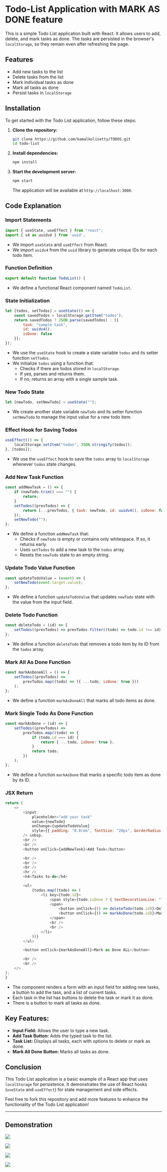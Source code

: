 
# Todo-List  Application with MARK AS DONE feature

This is a simple Todo List application built with React. It allows users to add, delete, and mark tasks as done. The tasks are persisted in the browser's `localStorage`, so they remain even after refreshing the page.

## Features

- Add new tasks to the list
- Delete tasks from the list
- Mark individual tasks as done
- Mark all tasks as done
- Persist tasks in `localStorage`

## Installation

To get started with the Todo List application, follow these steps:

1. **Clone the repository:**

    ```bash
    git clone https://github.com/kamalkolisetty/TODOS.git
    cd todo-list
    ```

2. **Install dependencies:**

    ```bash
    npm install
    ```

3. **Start the development server:**

    ```bash
    npm start
    ```

    The application will be available at `http://localhost:3000`.

## Code Explanation

### Import Statements

```javascript
import { useState, useEffect } from "react";
import { v4 as uuidv4 } from 'uuid';
```

- We import `useState` and `useEffect` from React.
- We import `uuidv4` from the `uuid` library to generate unique IDs for each todo item.

### Function Definition

```javascript
export default function TodoList() {
```

- We define a functional React component named `TodoList`.

### State Initialization

```javascript
let [todos, setTodos] = useState(() => {
    const savedTodos = localStorage.getItem("todos");
    return savedTodos ? JSON.parse(savedTodos) : [{
        task: "sample task",
        id: uuidv4(),
        isDone: false
    }];
});
```

- We use the `useState` hook to create a state variable `todos` and its setter function `setTodos`.
- We initialize `todos` using a function that:
  - Checks if there are todos stored in `localStorage`.
  - If yes, parses and returns them.
  - If no, returns an array with a single sample task.

### New Todo State

```javascript
let [newTodo, setNewTodo] = useState("");
```

- We create another state variable `newTodo` and its setter function `setNewTodo` to manage the input value for a new todo item.

### Effect Hook for Saving Todos

```javascript
useEffect(() => {
    localStorage.setItem("todos", JSON.stringify(todos));
}, [todos]);
```

- We use the `useEffect` hook to save the `todos` array to `localStorage` whenever `todos` state changes.

### Add New Task Function

```javascript
const addNewTask = () => {
    if (newTodo.trim() === "") {
        return;
    }
    setTodos((prevTodos) => {
        return [...prevTodos, { task: newTodo, id: uuidv4(), isDone: false }];
    });
    setNewTodo("");
};
```

- We define a function `addNewTask` that:
  - Checks if `newTodo` is empty or contains only whitespace. If so, it returns early.
  - Uses `setTodos` to add a new task to the `todos` array.
  - Resets the `newTodo` state to an empty string.

### Update Todo Value Function

```javascript
const updateTodoValue = (event) => {
    setNewTodo(event.target.value);
};
```

- We define a function `updateTodoValue` that updates `newTodo` state with the value from the input field.

### Delete Todo Function

```javascript
const deleteTodo = (id) => {
    setTodos((prevTodos) => prevTodos.filter((todo) => todo.id !== id));
};
```

- We define a function `deleteTodo` that removes a todo item by its ID from the `todos` array.

### Mark All As Done Function

```javascript
const markAsDoneAll = () => {
    setTodos((prevTodos) => 
        prevTodos.map((todo) => ({ ...todo, isDone: true }))
    );
};
```

- We define a function `markAsDoneAll` that marks all todo items as done.

### Mark Single Todo As Done Function

```javascript
const markAsDone = (id) => {
    setTodos((prevTodos) =>
        prevTodos.map((todo) => {
            if (todo.id === id) {
                return { ...todo, isDone: true };
            }
            return todo;
        })
    );
};
```

- We define a function `markAsDone` that marks a specific todo item as done by its ID.

### JSX Return

```javascript
return (
    <>
        <input
            placeholder="add your task"
            value={newTodo}
            onChange={updateTodoValue}
            style={{ padding: "0.8rem", fontSize: "20px", borderRadius: "20px" }}
        /> &nbsp;
        <br />
        <br />
        <button onClick={addNewTask}>Add Task</button>

        <br />
        <br />
        <br />
        <hr />
        <h4>Tasks to-do</h4>

        <ul>
            {todos.map((todo) => (
                <li key={todo.id}>
                    <span style={todo.isDone ? { textDecorationLine: "line-through" } : {}}>{todo.task}</span> &nbsp;&nbsp;
                    <span>
                        <button onClick={() => deleteTodo(todo.id)}>Delete</button> &nbsp;&nbsp;
                        <button onClick={() => markAsDone(todo.id)}>Mark as Done</button>
                    </span>
                    <br />
                    <br />
                </li>
            ))}
        </ul>

        <button onClick={markAsDoneAll}>Mark as Done ALL</button>

        <br />
        <br />
    </>
);
}
```

- The component renders a form with an input field for adding new tasks, a button to add the task, and a list of current tasks.
- Each task in the list has buttons to delete the task or mark it as done.
- There is a button to mark all tasks as done.

## Key Features:

- **Input Field:** Allows the user to type a new task.
- **Add Task Button:** Adds the typed task to the list.
- **Task List:** Displays all tasks, each with options to delete or mark as done.
- **Mark All Done Button:** Marks all tasks as done.

## Conclusion

This Todo List application is a basic example of a React app that uses `localStorage` for persistence. It demonstrates the use of React hooks (`useState` and `useEffect`) for state management and side effects.

Feel free to fork this repository and add more features to enhance the functionality of the Todo List application!

---
## Demonstration

![](1.png)

![](2.png)

![](3.png)

![](4.png)
